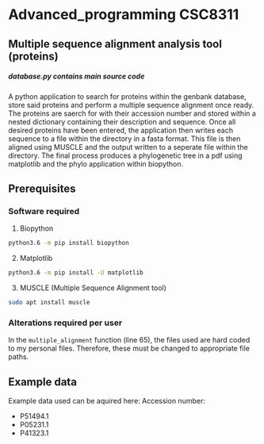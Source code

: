 # **Advanced_programming CSC8311**
## Multiple sequence alignment analysis tool (proteins)
##### database.py contains main source code
A python application to search for proteins within the genbank database, store said proteins and perform a multiple sequence alignment once ready. The proteins are saerch for with their accession number and stored within a nested dictionary containing their description and sequence. Once all desired proteins have been entered, the application then writes each sequence to a file within the directory in a fasta format. This file is then aligned using MUSCLE and the output written to a seperate file within the directory. The final process produces a phylogenetic tree in a pdf using matplotlib and the phylo application within biopython. 


## Prerequisites 
### Software required

1. Biopython
```bash
python3.6 -m pip install biopython
```
2. Matplotlib
```bash
python3.6 -m pip install -U matplotlib
```
3. MUSCLE (Multiple Sequence Alignment tool)
```bash 
sudo apt install muscle
```
### Alterations required per user
In the ```multiple_alignment``` function (line 65), the files used are hard coded to my personal files. Therefore, these must be changed to appropriate file paths. 
## Example data
Example data used can be aquired here:
Accession number:
* P51494.1
* P05231.1
* P41323.1



 
